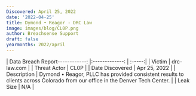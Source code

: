 ```yaml
---
Discovered: April 25, 2022
date: '2022-04-25'
title: Dymond • Reagor - DRC Law
image: images/blog/CL0P.png
author: Breachsense Support
draft: false
yearmonths: 2022/april
---
```


| Data Breach Report------------:   |:-------------:    | :-----:|
| Victim    | drc-law.com      | 
| Threat Actor    | CL0P      | 
| Date Discovered    | Apr 25, 2022      | 
| Description    | Dymond • Reagor, PLLC has provided consistent results to clients across Colorado from our office in the Denver Tech Center.      | 
| Leak Size    | N/A      | 

